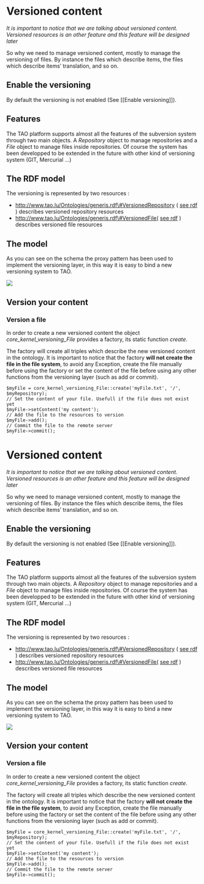 <!--
author:
    - 'Jérôme Bogaerts'
created_at: '2011-10-31 17:20:57'
updated_at: '2013-03-13 12:59:17'
tags:
    - 'Documentation for core components'
-->



Versioned content
=================

*It is important to notice that we are talking about versioned content. Versioned resources is an other feature and this feature will be designed later*

So why we need to manage versioned content, mostly to manage the versioning of files. By instance the files which describe items, the files which describe items’ translation, and so on.

Enable the versioning
---------------------

By default the versioning is not enabled (See [[Enable versioning]]).

Features
--------

The TAO platform supports almost all the features of the subversion system through two main objects. A *Repository* object to manage repositories and a *File* object to manage files inside repositories. Of course the system has been developped to be extended in the future with other kind of versioning system (GIT, Mercurial …)

The RDF model
-------------

The versioning is represented by two resources :

-   http://www.tao.lu/Ontologies/generis.rdf\#VersionedRepository ( [see rdf](http://forge.taotesting.com/projects/tao/repository/entry/trunk/generis/trunk/core/ontology/generis.rdf#L171) ) describes versioned repository resources
-   http://www.tao.lu/Ontologies/generis.rdf\#VersionedFile( [see rdf](http://forge.taotesting.com/projects/tao/repository/entry/trunk/generis/trunk/core/ontology/generis.rdf#L223) ) describes versioned file resources

The model
---------

As you can see on the schema the proxy pattern has been used to implement the versioning layer, in this way it is easy to bind a new versioning system to TAO.

![](http://forge.taotesting.com/attachments/1255/versioning.png)

Version your content
--------------------

### Version a file

In order to create a new versioned content the object *core\_kernel\_versioning\_File* provides a factory, its static function *create*.

The factory will create all triples which describe the new versioned content in the ontology. It is important to notice that the factory **will not create the file in the file system**, to avoid any Exception, create the file manually before using the factory or set the content of the file before using any other functions from the versioning layer (such as add or commit).

    $myFile = core_kernel_versioning_File::create('myFile.txt', '/', $myRepository);
    // Set the content of your file. Usefull if the file does not exist yet
    $myFile->setContent('my content');
    // Add the file to the resources to version
    $myFile->add();
    // Commit the file to the remote server
    $myFile->commit();


Versioned content
=================

*It is important to notice that we are talking about versioned content. Versioned resources is an other feature and this feature will be designed later*

So why we need to manage versioned content, mostly to manage the versioning of files. By instance the files which describe items, the files which describe items’ translation, and so on.

Enable the versioning
---------------------

By default the versioning is not enabled (See [[Enable versioning]]).

Features
--------

The TAO platform supports almost all the features of the subversion system through two main objects. A *Repository* object to manage repositories and a *File* object to manage files inside repositories. Of course the system has been developped to be extended in the future with other kind of versioning system (GIT, Mercurial …)

The RDF model
-------------

The versioning is represented by two resources :

-   http://www.tao.lu/Ontologies/generis.rdf\#VersionedRepository ( [see rdf](http://forge.taotesting.com/projects/tao/repository/entry/trunk/generis/trunk/core/ontology/generis.rdf#L171) ) describes versioned repository resources
-   http://www.tao.lu/Ontologies/generis.rdf\#VersionedFile( [see rdf](http://forge.taotesting.com/projects/tao/repository/entry/trunk/generis/trunk/core/ontology/generis.rdf#L223) ) describes versioned file resources

The model
---------

As you can see on the schema the proxy pattern has been used to implement the versioning layer, in this way it is easy to bind a new versioning system to TAO.

![](http://forge.taotesting.com/attachments/1255/versioning.png)

Version your content
--------------------

### Version a file

In order to create a new versioned content the object *core\_kernel\_versioning\_File* provides a factory, its static function *create*.

The factory will create all triples which describe the new versioned content in the ontology. It is important to notice that the factory **will not create the file in the file system**, to avoid any Exception, create the file manually before using the factory or set the content of the file before using any other functions from the versioning layer (such as add or commit).

    $myFile = core_kernel_versioning_File::create('myFile.txt', '/', $myRepository);
    // Set the content of your file. Usefull if the file does not exist yet
    $myFile->setContent('my content');
    // Add the file to the resources to version
    $myFile->add();
    // Commit the file to the remote server
    $myFile->commit();

